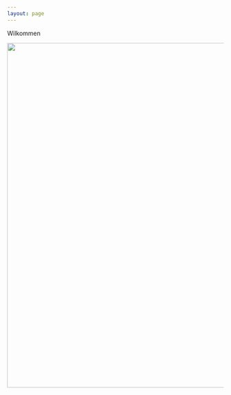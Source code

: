 ```yaml
---
layout: page
---
```


Wilkommen

<img align="right" src="https://agougher.github.io/images/warmingstripes.png" width="800">

<br clear="center"/> 
